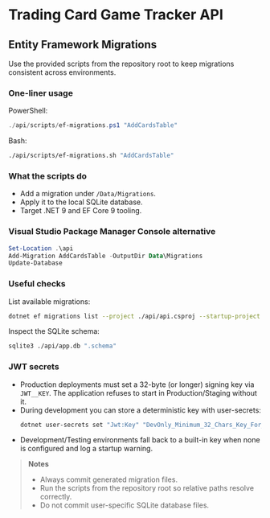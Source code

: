 # Trading Card Game Tracker API

## Entity Framework Migrations

Use the provided scripts from the repository root to keep migrations consistent across environments.

### One-liner usage

PowerShell:

```powershell
./api/scripts/ef-migrations.ps1 "AddCardsTable"
```

Bash:

```bash
./api/scripts/ef-migrations.sh "AddCardsTable"
```

### What the scripts do

* Add a migration under `/Data/Migrations`.
* Apply it to the local SQLite database.
* Target .NET 9 and EF Core 9 tooling.

### Visual Studio Package Manager Console alternative

```powershell
Set-Location .\api
Add-Migration AddCardsTable -OutputDir Data\Migrations
Update-Database
```

### Useful checks

List available migrations:

```bash
dotnet ef migrations list --project ./api/api.csproj --startup-project ./api/api.csproj
```

Inspect the SQLite schema:

```bash
sqlite3 ./api/app.db ".schema"
```

### JWT secrets

- Production deployments must set a 32-byte (or longer) signing key via `JWT__KEY`. The application refuses to start in Production/Staging without it.
- During development you can store a deterministic key with user-secrets:
  ```bash
  dotnet user-secrets set "Jwt:Key" "DevOnly_Minimum_32_Chars_Key_For_Local_Use_1234" --project ./api/api.csproj
  ```
- Development/Testing environments fall back to a built-in key when none is configured and log a startup warning.

> **Notes**
>
> * Always commit generated migration files.
> * Run the scripts from the repository root so relative paths resolve correctly.
> * Do not commit user-specific SQLite database files.
